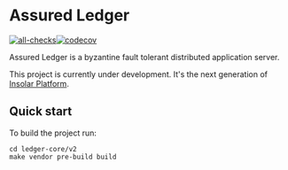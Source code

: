 # Assured Ledger

[![all-checks](https://github.com/insolar/assured-ledger/workflows/all-checks/badge.svg)](https://github.com/insolar/assured-ledger/actions?query=workflow%3Aall-checks+branch%3Amaster)[![codecov](https://codecov.io/gh/insolar/assured-ledger/branch/master/graph/badge.svg)](https://codecov.io/gh/insolar/assured-ledger)

Assured Ledger is a byzantine fault tolerant distributed application server.

This project is currently under development. It's the next generation of [Insolar Platform](https://github.com/insolar/insolar).

## Quick start

To build the project run:

```
cd ledger-core/v2
make vendor pre-build build
````
